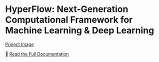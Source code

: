 # HyperFlow: Next-Generation Computational Framework for Machine Learning & Deep Learning
[Project Image](https://drive.google.com/file/d/1Z6DIKl3cBFET2x-Mo9z8mtusc-eIcKY3/view?usp=sharing)

📄 [Read the Full Documentation](PDF_LINK_HERE)

